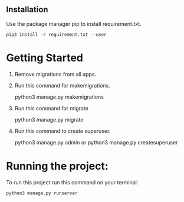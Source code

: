 ## Installation

Use the package manager pip to install requirement.txt.


	pip3 install -r requirement.txt --user

# Getting Started
	
1. Remove migrations from all apps.
	
2. Run this command for makemigrations.
		
	python3 manage.py makemigrations
			
3. Run this command for migrate 
		
	python3 manage.py migrate
			
4. Run this command to create superuser.
		
	python3 manage.py admin 
		or
	python3 manage.py createsuperuser
			

# Running the project:

To run this project run this command on your terminal:

	python3 manage.py runserver

